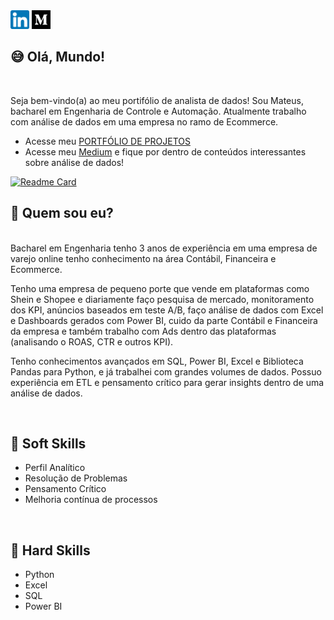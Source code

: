 <div>
  <a href="https://www.linkedin.com/in/mateusdeassis/" target="_blank"><img src="https://github.com/massis93/massis93/blob/main/linkedin.png" width="30px" target="_blank"></a>
  <a href="https://medium.com/@dassis.mateus" target="_blank"><img src="https://github.com/massis93/massis93/blob/main/medium.png" width="30px"></a>
</div>

## 😅 Olá, Mundo!
<br>

Seja bem-vindo(a) ao meu portifólio de analista de dados! Sou Mateus, bacharel em Engenharia de Controle e Automação. Atualmente trabalho com análise de dados em uma empresa no ramo de Ecommerce.

- Acesse meu  <a href="https://github.com/massis93/Projetos_Analise_Dados">PORTFÓLIO DE PROJETOS</a>
- Acesse meu [Medium](https://medium.com/@dassis.mateus) e fique por dentro de conteúdos interessantes sobre análise de dados!

[![Readme Card](https://github-readme-stats.vercel.app/api/pin/?username=massis93&theme=dracula&repo=Projetos_Analise_Dados)](https://github.com/massis93/Projetos_Analise_Dados)

## 🧑 Quem sou eu?
<br>
Bacharel em Engenharia tenho 3 anos de experiência em uma empresa de varejo online tenho conhecimento na área Contábil, Financeira e Ecommerce.

Tenho uma empresa de pequeno porte que vende em plataformas como Shein e Shopee e diariamente faço pesquisa de mercado, monitoramento dos KPI, anúncios baseados em teste A/B, faço análise de dados com Excel e Dashboards gerados com Power BI, cuido da parte Contábil e Financeira da empresa e também trabalho com Ads dentro das plataformas (analisando o ROAS, CTR e outros KPI).

Tenho conhecimentos avançados em SQL, Power BI, Excel e Biblioteca Pandas para Python, e já trabalhei com grandes volumes de dados. Possuo experiência em ETL e pensamento crítico para gerar insights dentro de uma análise de dados.

<br>

## 🔧 Soft Skills
- Perfil Analítico
- Resolução de Problemas
- Pensamento Crítico
- Melhoria contínua de processos

<br>


## 🔧 Hard Skills
- Python 
- Excel
- SQL
- Power BI


